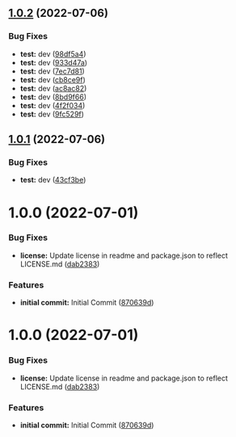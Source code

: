 ## [1.0.2](https://github.com/cmsgov/macpro-ux-lib/compare/v1.0.1...v1.0.2) (2022-07-06)


### Bug Fixes

* **test:** dev ([98df5a4](https://github.com/cmsgov/macpro-ux-lib/commit/98df5a4776a489badc3c1e137bdc96c5086caa62))
* **test:** dev ([933d47a](https://github.com/cmsgov/macpro-ux-lib/commit/933d47a424d3e91d31c818ace6ce40ecc7c33181))
* **test:** dev ([7ec7d81](https://github.com/cmsgov/macpro-ux-lib/commit/7ec7d816d6a8c01d1c515e9dd12293d695cdd658))
* **test:** dev ([cb8ce9f](https://github.com/cmsgov/macpro-ux-lib/commit/cb8ce9f12b1c79bf0537a79bb972417cd855d232))
* **test:** dev ([ac8ac82](https://github.com/cmsgov/macpro-ux-lib/commit/ac8ac8279ddca2424e6da4a8ab1716bc322c4321))
* **test:** dev ([8bd9f66](https://github.com/cmsgov/macpro-ux-lib/commit/8bd9f66cde70a72283ade3d852a22aa578ac3f3a))
* **test:** dev ([4f2f034](https://github.com/cmsgov/macpro-ux-lib/commit/4f2f03407c9545216f185d6c3f8eda2651b3067d))
* **test:** dev ([9fc529f](https://github.com/cmsgov/macpro-ux-lib/commit/9fc529fda07e702ffcd05963fb6e210bd1fd2d96))

## [1.0.1](https://github.com/cmsgov/macpro-ux-lib/compare/v1.0.0...v1.0.1) (2022-07-06)


### Bug Fixes

* **test:** dev ([43cf3be](https://github.com/cmsgov/macpro-ux-lib/commit/43cf3be638354d81d3bc218256edbcd92e0765fd))

# 1.0.0 (2022-07-01)


### Bug Fixes

* **license:** Update license in readme and package.json to reflect LICENSE.md ([dab2383](https://github.com/cmsgov/macpro-ux-lib/commit/dab23837403a9c5e12acec32218d680febbb12b3))


### Features

* **initial commit:** Initial Commit ([870639d](https://github.com/cmsgov/macpro-ux-lib/commit/870639d2fd82fe30cfb88fcb2b57d3443e50b72a))

# 1.0.0 (2022-07-01)


### Bug Fixes

* **license:** Update license in readme and package.json to reflect LICENSE.md ([dab2383](https://github.com/cmsgov/macpro-ux-lib/commit/dab23837403a9c5e12acec32218d680febbb12b3))


### Features

* **initial commit:** Initial Commit ([870639d](https://github.com/cmsgov/macpro-ux-lib/commit/870639d2fd82fe30cfb88fcb2b57d3443e50b72a))
